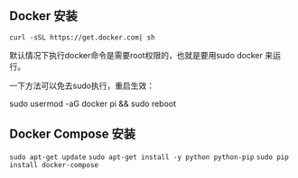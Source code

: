 ## Docker 安装
`curl -sSL https://get.docker.com| sh`

默认情况下执行docker命令是需要root权限的，也就是要用sudo docker 来运行。

一下方法可以免去sudo执行，重启生效：

sudo usermod -aG docker pi && sudo reboot

## Docker Compose 安装
`sudo apt-get update`
`sudo apt-get install -y python python-pip`
`sudo pip install docker-compose`